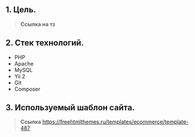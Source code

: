 ## 1. Цель.
> **Ссылка на тз**

## 2. Стек технологий.
* PHP
* Apache
* MySQL
* Yii 2
* Git
* Composer

## 3. Используемый шаблон сайта.
> **Ссылка** https://freehtmlthemes.ru/templates/ecommerce/template-487
